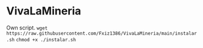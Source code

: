 # VivaLaMineria
Own script.
```wget https://raw.githubusercontent.com/Fxiz1386/VivaLaMineria/main/instalar.sh```
```chmod +x ./instalar.sh```
